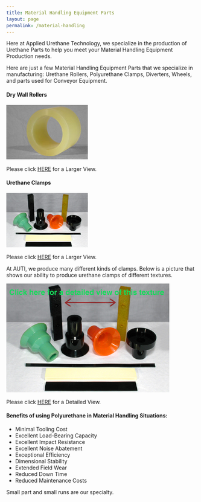 ```yaml
---
title: Material Handling Equipment Parts
layout: page
permalink: /material-handling
---
```


Here at Applied Urethane Technology, we specialize in the production of Urethane Parts to help you meet your Material Handling Equipment Production needs.

Here are just a few Material Handling Equipment Parts that we specialize in manufacturing: Urethane Rollers, Polyurethane Clamps, Diverters, Wheels, and parts used for Conveyor Equipment.

#### Dry Wall Rollers

![Dry Wall Creaser Roller](img/drywallcreasersleeve3.jpg)

Please click [HERE](img/drywallcreasersleeve6.jpg) for a Larger View.


#### Urethane Clamps

![Urethane Clamps](img/Clamps3_1.jpg)

Please click [HERE](img/Clamps3_1.jpg) for a Larger View.

At AUTI, we produce many different kinds of clamps. Below is a picture that shows our ability to produce urethane clamps of different textures.

![Urethane Clamps of different textures](img/Clamps6Text.jpg)

Please click [HERE](img/ClampTexture6.jpg) for a Detailed View.

#### Benefits of using Polyurethane in Material Handling Situations:

- Minimal Tooling Cost
- Excellent Load-Bearing Capacity
- Excellent Impact Resistance
- Excellent Noise Abatement
- Exceptional Efficiency
- Dimensional Stability
- Extended Field Wear
- Reduced Down Time
- Reduced Maintenance Costs

Small part and small runs are our specialty.
